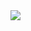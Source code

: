 <div align="centre">
  <img src="https://user-images.githubusercontent.com/110248773/206790060-11da0b65-27b0-4312-9539-0e02aeb4df38.png">
</div>
